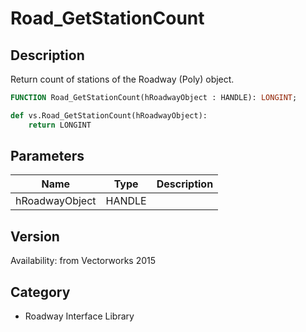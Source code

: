# Road_GetStationCount

## Description
Return count of stations of the Roadway (Poly) object.

```pascal
FUNCTION Road_GetStationCount(hRoadwayObject : HANDLE): LONGINT;
```

```python
def vs.Road_GetStationCount(hRoadwayObject):
    return LONGINT
```

## Parameters
|Name|Type|Description|
|---|---|---|
|hRoadwayObject|HANDLE|   |

## Version
Availability: from Vectorworks 2015

## Category
* Roadway Interface Library

